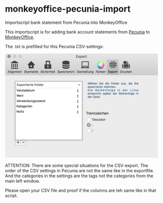 # monkeyoffice-pecunia-import
Importscript bank statement from Pecunia into MonkeyOffice

This importscript is for adding bank account statements from [Pecunia](https://github.com/pecuniabanking/pecunia-client "Pecunia Client") to [MonkeyOffice](http://www.monkey-office.de/ "Prosaldo Website").

The .txt is prefilled for this Pecunia CSV-settings:

![Pecunis CSV Settings](https://raw.githubusercontent.com/janstieler/monkeyoffice-pecunia-import/master/Bildschirmfoto%202016-03-17%20um%2018.50.46.jpg)

ATTENTION: There are some special situations for the CSV-export.
The order of the CSV settings in Pecunia are not the same like in the exportfile.
And the categories in the settings are the tags not the categories from the main left window.

Please open your CSV file and proof if the columns are teh same like in that script.
